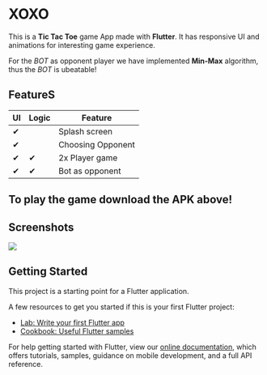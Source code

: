 # XOXO

This is a **Tic Tac Toe** game App made with **Flutter**. It has responsive UI and animations for interesting game experience. 
  
For the <em>BOT</em> as opponent player we have implemented **Min-Max** algorithm, thus the <em>BOT</em> is ubeatable!

## FeatureS

|  UI  | Logic | Feature |
| ------ | ------ | ------|
| ✔ |   | Splash screen
| ✔ |   | Choosing Opponent
| ✔ | ✔ | 2x Player game
| ✔ | ✔ | Bot as opponent

## To play the game download the **APK** above!


## Screenshots

<img src="https://user-images.githubusercontent.com/58545228/118113280-b6d13e80-b403-11eb-9464-e14d16d656f7.PNG"/>


## Getting Started

This project is a starting point for a Flutter application.

A few resources to get you started if this is your first Flutter project:

- [Lab: Write your first Flutter app](https://flutter.dev/docs/get-started/codelab)
- [Cookbook: Useful Flutter samples](https://flutter.dev/docs/cookbook)

For help getting started with Flutter, view our
[online documentation](https://flutter.dev/docs), which offers tutorials,
samples, guidance on mobile development, and a full API reference.

